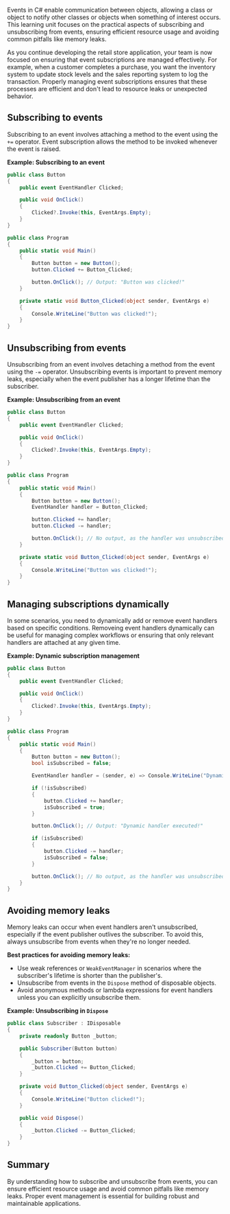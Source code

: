 Events in C# enable communication between objects, allowing a class or object to notify other classes or objects when something of interest occurs. This learning unit focuses on the practical aspects of subscribing and unsubscribing from events, ensuring efficient resource usage and avoiding common pitfalls like memory leaks.

As you continue developing the retail store application, your team is now focused on ensuring that event subscriptions are managed effectively. For example, when a customer completes a purchase, you want the inventory system to update stock levels and the sales reporting system to log the transaction. Properly managing event subscriptions ensures that these processes are efficient and don't lead to resource leaks or unexpected behavior.

## Subscribing to events

Subscribing to an event involves attaching a method to the event using the `+=` operator. Event subscription allows the method to be invoked whenever the event is raised.

**Example: Subscribing to an event**
```csharp
public class Button
{
    public event EventHandler Clicked;

    public void OnClick()
    {
        Clicked?.Invoke(this, EventArgs.Empty);
    }
}

public class Program
{
    public static void Main()
    {
        Button button = new Button();
        button.Clicked += Button_Clicked;

        button.OnClick(); // Output: "Button was clicked!"
    }

    private static void Button_Clicked(object sender, EventArgs e)
    {
        Console.WriteLine("Button was clicked!");
    }
}
```

## Unsubscribing from events

Unsubscribing from an event involves detaching a method from the event using the `-=` operator. Unsubscribing events is important to prevent memory leaks, especially when the event publisher has a longer lifetime than the subscriber.

**Example: Unsubscribing from an event**

```csharp
public class Button
{
    public event EventHandler Clicked;

    public void OnClick()
    {
        Clicked?.Invoke(this, EventArgs.Empty);
    }
}

public class Program
{
    public static void Main()
    {
        Button button = new Button();
        EventHandler handler = Button_Clicked;

        button.Clicked += handler;
        button.Clicked -= handler;

        button.OnClick(); // No output, as the handler was unsubscribed.
    }

    private static void Button_Clicked(object sender, EventArgs e)
    {
        Console.WriteLine("Button was clicked!");
    }
}
```

## Managing subscriptions dynamically

In some scenarios, you need to dynamically add or remove event handlers based on specific conditions. Removeing event handlers dynamically can be useful for managing complex workflows or ensuring that only relevant handlers are attached at any given time.

**Example: Dynamic subscription management**

```csharp
public class Button
{
    public event EventHandler Clicked;

    public void OnClick()
    {
        Clicked?.Invoke(this, EventArgs.Empty);
    }
}

public class Program
{
    public static void Main()
    {
        Button button = new Button();
        bool isSubscribed = false;

        EventHandler handler = (sender, e) => Console.WriteLine("Dynamic handler executed!");

        if (!isSubscribed)
        {
            button.Clicked += handler;
            isSubscribed = true;
        }

        button.OnClick(); // Output: "Dynamic handler executed!"

        if (isSubscribed)
        {
            button.Clicked -= handler;
            isSubscribed = false;
        }

        button.OnClick(); // No output, as the handler was unsubscribed.
    }
}
```

## Avoiding memory leaks

Memory leaks can occur when event handlers aren't unsubscribed, especially if the event publisher outlives the subscriber. To avoid this, always unsubscribe from events when they're no longer needed.

**Best practices for avoiding memory leaks:**

- Use weak references or `WeakEventManager` in scenarios where the subscriber's lifetime is shorter than the publisher's.
- Unsubscribe from events in the `Dispose` method of disposable objects.
- Avoid anonymous methods or lambda expressions for event handlers unless you can explicitly unsubscribe them.

**Example: Unsubscribing in `Dispose`**

```csharp
public class Subscriber : IDisposable
{
    private readonly Button _button;

    public Subscriber(Button button)
    {
        _button = button;
        _button.Clicked += Button_Clicked;
    }

    private void Button_Clicked(object sender, EventArgs e)
    {
        Console.WriteLine("Button clicked!");
    }

    public void Dispose()
    {
        _button.Clicked -= Button_Clicked;
    }
}
```

## Summary

By understanding how to subscribe and unsubscribe from events, you can ensure efficient resource usage and avoid common pitfalls like memory leaks. Proper event management is essential for building robust and maintainable applications.
